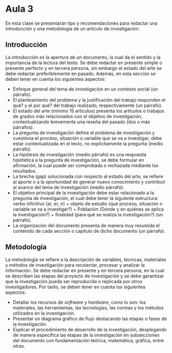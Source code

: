 <h1>Aula 3</h1>

En esta clase se presentarán tips y recomendaciones para redactar una introducción y una metodología de un artículo de investigación.

<h2>Introducción</h2>

La introducción es la apertura de un documento, la cual da el sentido y la importancia de la lectura del texto. Se debe redactar en presente simple o presente perfecto y en tercera persona, sin embargo el estado del arte se debe redactar preferiblemente en pasado. Además, en esta sección se deben tener en cuenta los siguientes aspectos:

- Enfoque general del tema de investigación en un contexto social (un párrafo).
- El planteamiento del problema y la justificación del trabajo responden el qué? y el por qué? del trabajo realizado, respectivamente (un párrafo).
- El estado del arte (mínimo 15 artículos) presenta los artículos o trabajos de grados más relacionados con el objetivo de investigación, contextualizando brevemente una reseña del pasado (dos o más párrafos).
- La pregunta de investigación define el problema de investigación y cuestiona el proceso, situación o variable que se va a investigar; debe estar contextualizada en el texto, no explicitamente la pregunta (medio párrafo).
- La hipótesis de investigación (medio párrafo) es una respuesta hipótetica a la pregunta de investigación, se debe formular en afirmación, la cual puede ser comprobada o rechazada mediante los resultados.
- La brecha (gap) solucionada con respecto al estado del arte, se refiere al aporte o a la oportunidad de generar nuevo conocimiento y contribuir al avance del tema de investigación (medio párrafo).
- El objetivo principal de la investigación debe estar relacionado a la pregunta de investigación, el cual debe tener la siguiente estructura: verbo infinitivo (ar, er, ir) + objeto de estudio (qué proceso, situación o variable se va a investigar?) + Población (Dónde y en quiénes se aplica la investigación?) + finalidad (para qué se realiza la investigación?) (un párrafo).
- La organización del documento presenta de manera muy resumida el contenido de cada sección o capítulo de dicho documento (un párrafo).

<h2>Metodología</h2>

La metodología se refiere a la descripción de variables, técnicas, materiales y métodos de investigación para recolectar, procesar y analizar la información. Se debe redactar en presente y en tercera persona, en la cual se describen las etapas del proyecto de investigación y se debe garantizar que la investigación pueda ser reproducida o replicada por otros investigadores. Por tanto, se deben tener en cuenta los siguientes aspectos:

- Detallar los recursos de <i>software</i> y <i>hardware</i>, como lo son: los materiales, las herramientas, las tecnologías, las normas y los métodos utilizados en la investigación.
- Presentar un diagrama gráfico de flujo destacando las etapas o fases de la investigación.
- Explicar el procedimiento de desarrollo de la investigación, desplegando de manera específica las etapas de la investigación en subsecciones del documento con fundamentación teórica, matemática, gráfica, entre otras.